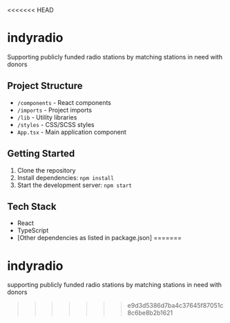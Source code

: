 <<<<<<< HEAD
# indyradio

Supporting publicly funded radio stations by matching stations in need with donors

## Project Structure

- `/components` - React components
- `/imports` - Project imports
- `/lib` - Utility libraries
- `/styles` - CSS/SCSS styles
- `App.tsx` - Main application component

## Getting Started

1. Clone the repository
2. Install dependencies: `npm install`
3. Start the development server: `npm start`

## Tech Stack

- React
- TypeScript
- [Other dependencies as listed in package.json]
=======
# indyradio
supporting publicly funded radio stations by matching stations in need with donors
>>>>>>> e9d3d5386d7ba4c37645f87051c8c6be8b2b1621
